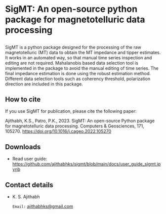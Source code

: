 # SigMT: An open-source python package for magnetotelluric data processing

##
SigMT is a python package designed for the processing of the raw magnetotelluric (MT) data to obtain the MT impedance and tipper estimates. It works in an automated way, so that manual time series inspection and editing are not required. Mahalanobis based data selection tool is implemented in the package to avoid the manual editing of time series. The final impedance estimation is done using the robust estimation method. Different data selection tools such as coherency threshold, polarization direction are included in this package.

## How to cite
If you use SigMT for publication, please cite the following paper:

Ajithabh, K.S., Patro, P.K., 2023. SigMT: An open-source Python package for magnetotelluric data processing. Computers & Geosciences, 171, 105270. https://doi.org/10.1016/j.cageo.2022.105270


## Downloads
* Read user guide: https://github.com/ajithabhks/sigmt/blob/main/docs/user_guide_sigmt.ipynb

## Contact details
* K. S. Ajithabh

  `Email:` ajithabhks@gmail.com


